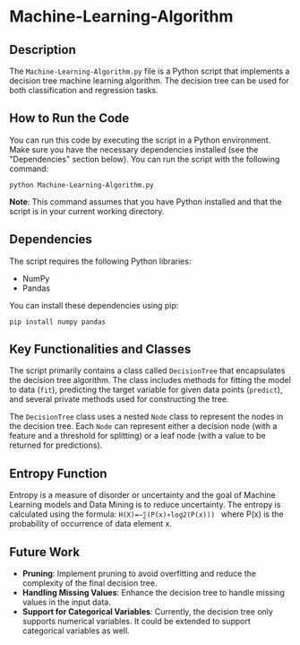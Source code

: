 # Machine-Learning-Algorithm

## Description

The `Machine-Learning-Algorithm.py` file is a Python script that implements a decision tree machine learning algorithm. The decision tree can be used for both classification and regression tasks. 

## How to Run the Code

You can run this code by executing the script in a Python environment. Make sure you have the necessary dependencies installed (see the "Dependencies" section below). You can run the script with the following command:

```
python Machine-Learning-Algorithm.py
```

**Note**: This command assumes that you have Python installed and that the script is in your current working directory.

## Dependencies

The script requires the following Python libraries:

- NumPy
- Pandas

You can install these dependencies using pip:

```
pip install numpy pandas
```

## Key Functionalities and Classes

The script primarily contains a class called `DecisionTree` that encapsulates the decision tree algorithm. The class includes methods for fitting the model to data (`fit`), predicting the target variable for given data points (`predict`), and several private methods used for constructing the tree.

The `DecisionTree` class uses a nested `Node` class to represent the nodes in the decision tree. Each `Node` can represent either a decision node (with a feature and a threshold for splitting) or a leaf node (with a value to be returned for predictions).

## Entropy Function

Entropy is a measure of disorder or uncertainty and the goal of Machine Learning models and Data Mining is to reduce uncertainty. The entropy is calculated using the formula:
```H(X)=−∑(P(x)∗log2(P(x))) ```
where P(x) is the probability of occurrence of data element x.

## Future Work

- **Pruning**: Implement pruning to avoid overfitting and reduce the complexity of the final decision tree.
- **Handling Missing Values**: Enhance the decision tree to handle missing values in the input data.
- **Support for Categorical Variables**: Currently, the decision tree only supports numerical variables. It could be extended to support categorical variables as well.
